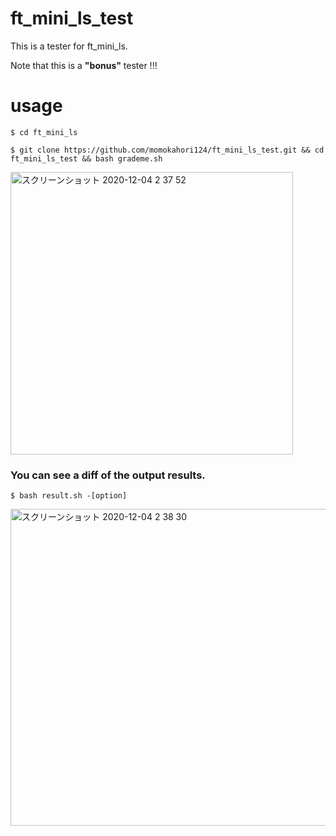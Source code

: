 # ft_mini_ls_test

This is a tester for ft_mini_ls.

Note that this is a **"bonus"** tester !!! 

# usage

```
$ cd ft_mini_ls
```
```
$ git clone https://github.com/momokahori124/ft_mini_ls_test.git && cd ft_mini_ls_test && bash grademe.sh
```

<img width="452" alt="スクリーンショット 2020-12-04 2 37 52" src="https://user-images.githubusercontent.com/60100351/101066546-e6b92200-35d9-11eb-99ab-5e174c864174.png">

### You can see a diff of the output results.

```
$ bash result.sh -[option]
```

<img width="507" alt="スクリーンショット 2020-12-04 2 38 30" src="https://user-images.githubusercontent.com/60100351/101066549-e751b880-35d9-11eb-943d-57ab66f95a7d.png">



